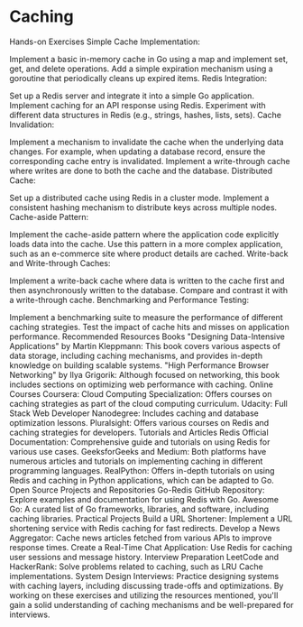 # Caching
Hands-on Exercises
Simple Cache Implementation:

Implement a basic in-memory cache in Go using a map and implement set, get, and delete operations.
Add a simple expiration mechanism using a goroutine that periodically cleans up expired items.
Redis Integration:

Set up a Redis server and integrate it into a simple Go application.
Implement caching for an API response using Redis.
Experiment with different data structures in Redis (e.g., strings, hashes, lists, sets).
Cache Invalidation:

Implement a mechanism to invalidate the cache when the underlying data changes. For example, when updating a database record, ensure the corresponding cache entry is invalidated.
Implement a write-through cache where writes are done to both the cache and the database.
Distributed Cache:

Set up a distributed cache using Redis in a cluster mode.
Implement a consistent hashing mechanism to distribute keys across multiple nodes.
Cache-aside Pattern:

Implement the cache-aside pattern where the application code explicitly loads data into the cache.
Use this pattern in a more complex application, such as an e-commerce site where product details are cached.
Write-back and Write-through Caches:

Implement a write-back cache where data is written to the cache first and then asynchronously written to the database.
Compare and contrast it with a write-through cache.
Benchmarking and Performance Testing:

Implement a benchmarking suite to measure the performance of different caching strategies.
Test the impact of cache hits and misses on application performance.
Recommended Resources
Books
"Designing Data-Intensive Applications" by Martin Kleppmann: This book covers various aspects of data storage, including caching mechanisms, and provides in-depth knowledge on building scalable systems.
"High Performance Browser Networking" by Ilya Grigorik: Although focused on networking, this book includes sections on optimizing web performance with caching.
Online Courses
Coursera: Cloud Computing Specialization: Offers courses on caching strategies as part of the cloud computing curriculum.
Udacity: Full Stack Web Developer Nanodegree: Includes caching and database optimization lessons.
Pluralsight: Offers various courses on Redis and caching strategies for developers.
Tutorials and Articles
Redis Official Documentation: Comprehensive guide and tutorials on using Redis for various use cases.
GeeksforGeeks and Medium: Both platforms have numerous articles and tutorials on implementing caching in different programming languages.
RealPython: Offers in-depth tutorials on using Redis and caching in Python applications, which can be adapted to Go.
Open Source Projects and Repositories
Go-Redis GitHub Repository: Explore examples and documentation for using Redis with Go.
Awesome Go: A curated list of Go frameworks, libraries, and software, including caching libraries.
Practical Projects
Build a URL Shortener: Implement a URL shortening service with Redis caching for fast redirects.
Develop a News Aggregator: Cache news articles fetched from various APIs to improve response times.
Create a Real-Time Chat Application: Use Redis for caching user sessions and message history.
Interview Preparation
LeetCode and HackerRank: Solve problems related to caching, such as LRU Cache implementations.
System Design Interviews: Practice designing systems with caching layers, including discussing trade-offs and optimizations.
By working on these exercises and utilizing the resources mentioned, you'll gain a solid understanding of caching mechanisms and be well-prepared for interviews.